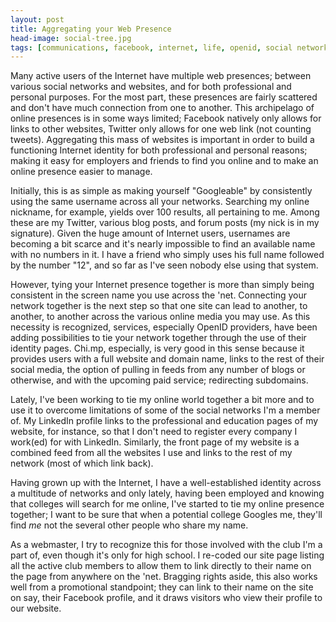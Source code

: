 ```yaml
---
layout: post
title: Aggregating your Web Presence
head-image: social-tree.jpg
tags: [communications, facebook, internet, life, openid, social networking, world]
---
```


Many active users of the Internet have multiple web presences; between
various social networks and websites, and for both professional and
personal purposes. For the most part, these presences are fairly
scattered and don't have much connection from one to another. This
archipelago of online presences is in some ways limited; Facebook
natively only allows for links to other websites, Twitter only allows
for one web link (not counting tweets). Aggregating this mass of
websites is important in order to build a functioning Internet identity
for both professional and personal reasons; making it easy for employers
and friends to find you online and to make an online presence easier to
manage.

Initially, this is as simple as making yourself "Googleable" by
consistently using the same username across all your networks. Searching
my online nickname, for example, yields over 100 results, all pertaining
to me. Among these are my Twitter, various blog posts, and forum posts
(my nick is in my signature). Given the huge amount of Internet users,
usernames are becoming a bit scarce and it's nearly impossible to find
an available name with no numbers in it. I have a friend who simply uses
his full name followed by the number "12", and so far as I've seen
nobody else using that system.

However, tying your Internet presence together is more than simply being
consistent in the screen name you use across the 'net. Connecting your
network together is the next step so that one site can lead to another,
to another, to another across the various online media you may use. As
this necessity is recognized, services, especially OpenID providers,
have been adding possibilities to tie your network together through the
use of their identity pages. Chi.mp, especially, is very good in this
sense because it provides users with a full website and domain name,
links to the rest of their social media, the option of pulling in feeds
from any number of blogs or otherwise, and with the upcoming paid
service; redirecting subdomains.

Lately, I've been working to tie my online world together a bit more and
to use it to overcome limitations of some of the social networks I'm a
member of. My LinkedIn profile links to the professional and education
pages of my website, for instance, so that I don't need to register
every company I work(ed) for with LinkedIn. Similarly, the front page of
my website is a combined feed from all the websites I use and links to
the rest of my network (most of which link back).

Having grown up with the Internet, I have a well-established identity
across a multitude of networks and only lately, having been employed and
knowing that colleges will search for me online, I've started to tie my
online presence together; I want to be sure that when a potential
college Googles me, they'll find *me* not the several other people who
share my name.

As a webmaster, I try to recognize this for those involved with the club
I'm a part of, even though it's only for high school. I re-coded our
site page listing all the active club members to allow them to link
directly to their name on the page from anywhere on the 'net. Bragging
rights aside, this also works well from a promotional standpoint; they
can link to their name on the site on say, their Facebook profile, and
it draws visitors who view their profile to our website.
